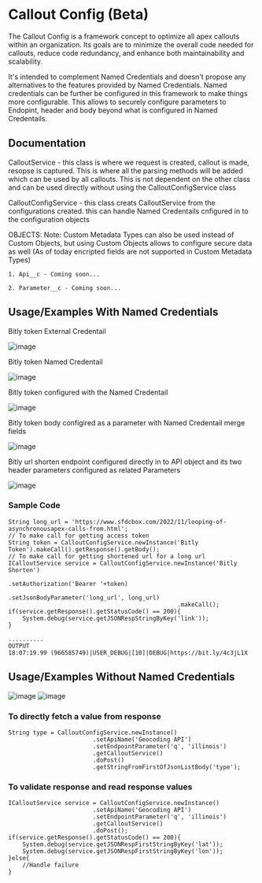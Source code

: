# Callout Config (Beta)

The Callout Config is a framework concept to optimize all apex callouts within an organization. Its goals are to minimize the overall code needed for callouts, reduce code redundancy, and enhance both maintainability and scalability.

It's intended to complement Named Credentials and doesn't propose any alternatives to the features provided by Named Credentials. Named credentials can be further be configured in this framework to make things more configurable.
This allows to securely configure parameters to Endopint, header and body beyond what is configured in Named Credentails.


## Documentation

CalloutService - this class is where we request is created, callout is made, resopse is captured. This is where all the parsing methods will be added which can be used by all callouts. This is not dependent on the other class and can be used directly without using the CalloutConfigService class

CalloutConfigService - this class creats CalloutService from the configurations created.
this can handle Named Credentails cnfigured in to the configuration objects 

OBJECTS:
Note: Custom Metadata Types can also be used instead of Custom Objects, but using Custom Objects allows to configure secure data as well (As of today encripted fields are not supported in Custom Metadata Types)

    1. Api__c - Coming soon...

    2. Parameter__c - Coming soon...

## Usage/Examples With Named Credentials 
Bitly token External Credentail

![image](https://github.com/sfdcbox/CalloutConfig/assets/9331676/80561d45-4be2-484d-bcd5-ab41f0e93019)

Bitly token Named Credentail

![image](https://github.com/sfdcbox/CalloutConfig/assets/9331676/3c71ed64-d498-4763-9140-13db32450c43)

Bitly token configured with the Named Credentail

![image](https://github.com/sfdcbox/CalloutConfig/assets/9331676/e284dac5-c53e-40a0-bd3b-6f66d76ef3c1)

Bitly token body configired as a parameter with Named Credentail merge fields

![image](https://github.com/sfdcbox/CalloutConfig/assets/9331676/e246274b-8efe-4e53-8519-d7e3f8720601)

Bitly url shorten endpoint configured directly in to API object and its two header parameters configured as related Parameters

![image](https://github.com/sfdcbox/CalloutConfig/assets/9331676/59201684-ed32-4654-925f-79beece2c6ff)


### Sample Code

    String long_url = 'https://www.sfdcbox.com/2022/11/looping-of-asynchronousapex-calls-from.html';
    // To make call for getting access token
    String token = CalloutConfigService.newInstance('Bitly Token').makeCall().getResponse().getBody();
    // To make call for getting shortened url for a long url
    ICalloutService service = CalloutConfigService.newInstance('Bitly Shorten')
                                                    .setAuthorization('Bearer '+token)
                                                    .setJsonBodyParameter('long_url', long_url)
                                                    .makeCall();
    if(service.getResponse().getStatusCode() == 200){
        System.debug(service.getJSONRespStringByKey('link'));
    }

    ..........
    OUTPUT
    18:07:19.99 (966585749)|USER_DEBUG|[10]|DEBUG|https://bit.ly/4c3jL1X


## Usage/Examples Without Named Credentials 
![image](https://github.com/sfdcbox/CalloutConfig/assets/9331676/fcb8dff6-535b-404b-bde9-b85bbab54566)
![image](https://github.com/sfdcbox/CalloutConfig/assets/9331676/640b1f7a-90d6-4b0c-acd7-350315884167)

### To directly fetch a value from response

    String type = CalloutConfigService.newInstance()
                            .setApiName('Geocoding API')
                            .setEndpointParameter('q', 'illinois')
                            .getCalloutService()
                            .doPost()
                            .getStringFromFirstOfJsonListBody('type');

### To validate response and read response values

    ICalloutService service = CalloutConfigService.newInstance()
                            .setApiName('Geocoding API')
                            .setEndpointParameter('q', 'illinois')
                            .getCalloutService()
                            .doPost();
    if(service.getResponse().getStatusCode() == 200){
        System.debug(service.getJSONRespFirstStringByKey('lat'));
        System.debug(service.getJSONRespFirstStringByKey('lon'));
    }else{
        //Handle failure
    }
